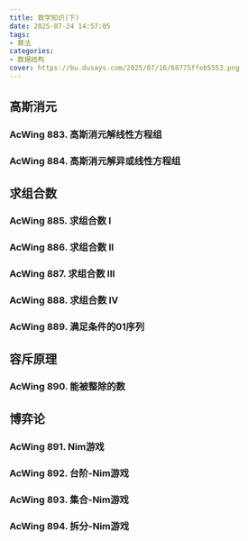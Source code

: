 ```yaml
---
title: 数学知识(下)
date: 2025-07-24 14:57:05
tags:
- 算法
categories:
- 数据结构
cover: https://bu.dusays.com/2025/07/16/68775ffeb5553.png
---
```


## 高斯消元

### AcWing 883. 高斯消元解线性方程组



### AcWing 884. 高斯消元解异或线性方程组



## 求组合数

### AcWing 885. 求组合数 I



### AcWing 886. 求组合数 II



### AcWing 887. 求组合数 III



### AcWing 888. 求组合数 IV



### AcWing 889. 满足条件的01序列



## 容斥原理

### AcWing 890. 能被整除的数



## 博弈论

### AcWing 891. Nim游戏



### AcWing 892. 台阶-Nim游戏



### AcWing 893. 集合-Nim游戏



### AcWing 894. 拆分-Nim游戏


